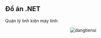 ## Đồ án .NET
Quản lý linh kiện máy tính

<p align="center">
  <img src="https://visitor-badge.glitch.me/badge?page_id=dangtiensi.dangtiensi" alt="dangtiensi" />
</p>

